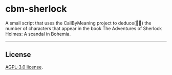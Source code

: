 # cbm-sherlock

A small script that uses the CallByMeaning project to deduce(🕵🏼) the number of characters that appear in the book The Adventures of Sherlock Holmes: A scandal in Bohemia.

---

## License

[AGPL-3.0 license](https://opensource.org/licenses/AGPL-3.0).
